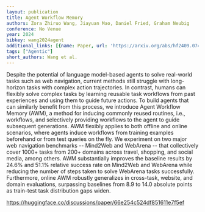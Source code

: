 ```yaml
---
layout: publication
title: Agent Workflow Memory
authors: Zora Zhiruo Wang, Jiayuan Mao, Daniel Fried, Graham Neubig
conference: No Venue
year: 2024
bibkey: wang2024agent
additional_links: [{name: Paper, url: 'https://arxiv.org/abs/hf2409.07429'}]
tags: ["Agentic"]
short_authors: Wang et al.
---
```

Despite the potential of language model-based agents to solve real-world tasks such as web navigation, current methods still struggle with long-horizon tasks with complex action trajectories. In contrast, humans can flexibly solve complex tasks by learning reusable task workflows from past experiences and using them to guide future actions. To build agents that can similarly benefit from this process, we introduce Agent Workflow Memory (AWM), a method for inducing commonly reused routines, i.e., workflows, and selectively providing workflows to the agent to guide subsequent generations. AWM flexibly applies to both offline and online scenarios, where agents induce workflows from training examples beforehand or from test queries on the fly. We experiment on two major web navigation benchmarks -- Mind2Web and WebArena -- that collectively cover 1000+ tasks from 200+ domains across travel, shopping, and social media, among others. AWM substantially improves the baseline results by 24.6% and 51.1% relative success rate on Mind2Web and WebArena while reducing the number of steps taken to solve WebArena tasks successfully. Furthermore, online AWM robustly generalizes in cross-task, website, and domain evaluations, surpassing baselines from 8.9 to 14.0 absolute points as train-test task distribution gaps widen.

https://huggingface.co/discussions/paper/66e254c524df851611e7f5ef